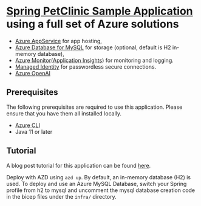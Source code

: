 # [Spring PetClinic Sample Application](https://github.com/spring-projects/spring-petclinic) using a full set of Azure solutions

* [Azure AppService](https://azure.microsoft.com/en-us/products/app-service/) for app hosting,
* [Azure Database for MySQL](https://azure.microsoft.com/en-us/products/mysql/) for storage (optional, default is H2 in-memory database),
* [Azure Monitor](https://azure.microsoft.com/en-us/products/monitor/)([Application Insights](https://learn.microsoft.com/en-us/azure/azure-monitor/app/app-insights-overview?tabs=net)) for monitoring and logging.
* [Managed Identity](https://learn.microsoft.com/en-us/entra/identity/managed-identities-azure-resources/overview) for passwordless secure connections. 
* [Azure OpenAI](https://learn.microsoft.com/en-us/azure/ai-services/openai/overview)

## Prerequisites

The following prerequisites are required to use this application. Please ensure that you have them all installed locally.

* [Azure CLI](https://learn.microsoft.com/en-us/cli/azure/install-azure-cli)
* Java 11 or later

## Tutorial

A blog post tutorial for this application can be found [here](https://techcommunity.microsoft.com/t5/apps-on-azure-blog/deploy-intelligent-springboot-apps-using-azure-openai-and-azure/ba-p/4257130).

Deploy with AZD using `azd up`. By default, an in-memory database (H2) is used. To deploy and use an Azure MySQL Database, switch your Spring profile from h2 to mysql and uncomment the mysql database creation code in the bicep files under the `infra/` directory. 
